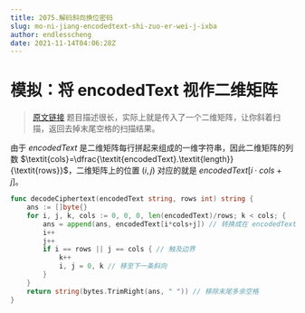 ```yaml
---
title: 2075.解码斜向换位密码
slug: mo-ni-jiang-encodedtext-shi-zuo-er-wei-j-ixba
author: endlesscheng
date: 2021-11-14T04:06:28Z
---
```

# 模拟：将 encodedText 视作二维矩阵
 
> [原文链接](https://leetcode.cn/problems/decode-the-slanted-ciphertext/solution/mo-ni-jiang-encodedtext-shi-zuo-er-wei-j-ixba)
题目描述很长，实际上就是传入了一个二维矩阵，让你斜着扫描，返回去掉末尾空格的扫描结果。

由于 $\textit{encodedText}$ 是二维矩阵每行拼起来组成的一维字符串，因此二维矩阵的列数 $\textit{cols}=\dfrac{\textit{encodedText}.\textit{length}}{\textit{rows}}$，二维矩阵上的位置 $(i,j)$ 对应的就是 $\textit{encodedText}[i\cdot\textit{cols}+j]$。

```go
func decodeCiphertext(encodedText string, rows int) string {
	ans := []byte{}
	for i, j, k, cols := 0, 0, 0, len(encodedText)/rows; k < cols; {
		ans = append(ans, encodedText[i*cols+j]) // 转换成在 encodedText 上的下标
		i++
		j++
		if i == rows || j == cols { // 触及边界
			k++
			i, j = 0, k // 移至下一条斜向
		}
	}
	return string(bytes.TrimRight(ans, " ")) // 移除末尾多余空格
}
```
